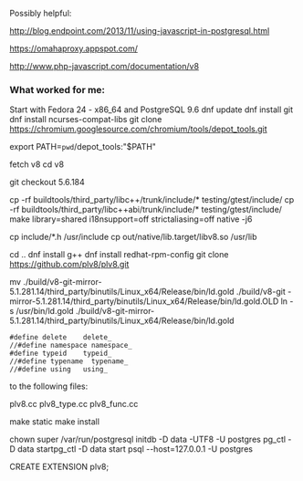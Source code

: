 Possibly helpful:

http://blog.endpoint.com/2013/11/using-javascript-in-postgresql.html

https://omahaproxy.appspot.com/

http://www.php-javascript.com/documentation/v8

### What worked for me:
Start with Fedora 24 - x86_64 and PostgreSQL 9.6
dnf update
dnf install git
dnf install ncurses-compat-libs
git clone https://chromium.googlesource.com/chromium/tools/depot_tools.git 

export PATH=`pwd`/depot_tools:"$PATH"

fetch v8
cd v8

git checkout 5.6.184

cp -rf buildtools/third_party/libc++/trunk/include/* testing/gtest/include/
cp -rf buildtools/third_party/libc++abi/trunk/include/* testing/gtest/include/
make library=shared i18nsupport=off strictaliasing=off native -j6

cp include/*.h /usr/include
cp out/native/lib.target/libv8.so /usr/lib

cd ..
dnf install g++
dnf install redhat-rpm-config
git clone https://github.com/plv8/plv8.git

mv ./build/v8-git-mirror-5.1.281.14/third_party/binutils/Linux_x64/Release/bin/ld.gold ./build/v8-git -mirror-5.1.281.14/third_party/binutils/Linux_x64/Release/bin/ld.gold.OLD
ln -s /usr/bin/ld.gold ./build/v8-git-mirror-5.1.281.14/third_party/binutils/Linux_x64/Release/bin/ld.gold


    #define delete    delete_
    //#define namespace namespace_
    #define typeid    typeid_
    //#define typename  typename_
    //#define using   using_

to the following files:

plv8.cc
plv8_type.cc
plv8_func.cc

make static
make install

chown super /var/run/postgresql
initdb -D data -UTF8 -U postgres
pg_ctl -D data startpg_ctl -D data start
psql --host=127.0.0.1 -U postgres

CREATE EXTENSION plv8;









